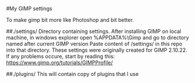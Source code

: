 #My GIMP settings

To make gimp bit more like Photoshop and bit better.

##./settings/
Directory containing settings.
After installing GIMP on local machine, in windows explorer open %APPDATA%\Gimp and go to directory named after current GIMP version 
Paste content of /settings/ in this repo into that directory.
These settings were originally created for GIMP 2.10.22.
If any problems occure, start by reading this: https://www.gimp.org/tutorials/GIMPProfile/


##./plugins/
This will contain copy of plugins that I use